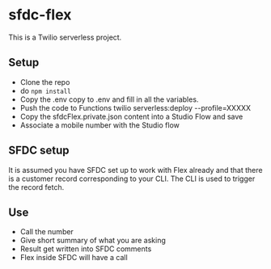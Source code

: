 # sfdc-flex

This is a Twilio serverless project.

## Setup
- Clone the repo
- do ```npm install```
- Copy the .env copy to .env and fill in all the variables.
- Push the code to Functions twilio serverless:deploy --profile=XXXXX
- Copy the sfdcFlex.private.json content into a Studio Flow and save
- Associate a mobile number with the Studio flow

## SFDC setup
It is assumed you have SFDC set up to work with Flex already and that there is a customer record corresponding to your CLI. The CLI is used to trigger the record fetch.


## Use
- Call the number
- Give short summary of what you are asking
- Result get written into SFDC comments
- Flex inside SFDC will have a call
